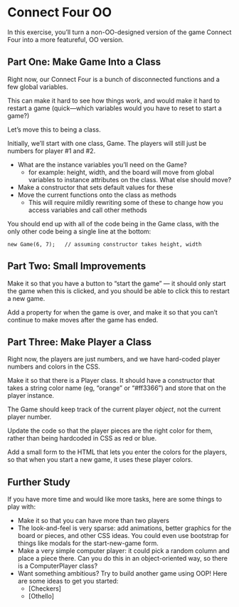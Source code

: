 # Connect Four OO

In this exercise, you’ll turn a non-OO-designed version of the game Connect Four into a more featureful, OO version.

## Part One: Make Game Into a Class

Right now, our Connect Four is a bunch of disconnected functions and a few global variables.

This can make it hard to see how things work, and would make it hard to restart a game (quick—which variables would you have to reset to start a game?)

Let’s move this to being a class.

Initially, we’ll start with one class, Game. The players will still just be numbers for player \#1 and \#2.

- What are the instance variables you’ll need on the Game?
  - for example: height, width, and the board will move from global variables to instance attributes on the class. What else should move?
- Make a constructor that sets default values for these
- Move the current functions onto the class as methods
  - This will require mildly rewriting some of these to change how you access variables and call other methods

You should end up with all of the code being in the Game class, with the only other code being a single line at the bottom:

    new Game(6, 7);   // assuming constructor takes height, width

## Part Two: Small Improvements

Make it so that you have a button to “start the game” — it should only start the game when this is clicked, and you should be able to click this to restart a new game.

Add a property for when the game is over, and make it so that you can’t continue to make moves after the game has ended.

## Part Three: Make Player a Class

Right now, the players are just numbers, and we have hard-coded player numbers and colors in the CSS.

Make it so that there is a Player class. It should have a constructor that takes a string color name (eg, “orange” or “\#ff3366”) and store that on the player instance.

The Game should keep track of the current player _object_, not the current player number.

Update the code so that the player pieces are the right color for them, rather than being hardcoded in CSS as red or blue.

Add a small form to the HTML that lets you enter the colors for the players, so that when you start a new game, it uses these player colors.

## Further Study

If you have more time and would like more tasks, here are some things to play with:

- Make it so that you can have more than two players
- The look-and-feel is very sparse: add animations, better graphics for the board or pieces, and other CSS ideas. You could even use bootstrap for things like modals for the start-new-game form.
- Make a very simple computer player: it could pick a random column and place a piece there. Can you do this in an object-oriented way, so there is a ComputerPlayer class?
- Want something ambitious? Try to build another game using OOP! Here are some ideas to get you started:
  - [Checkers]
  - [Othello]
